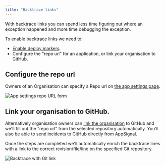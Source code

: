```yaml
---
title: "Backtrace links"
---
```


With backtrace links you can spend less time figuring out where an exception happened and more time debugging the exception.


To enable backtrace links we need to:

* [Enable deploy markers](http://localhost:4567/application/markers/deploy-markers.html).
* Configure the "repo url" for an application, or link your organisation to GitHub.

## Configure the repo url

Owners of an Organisation can specify a Repo url on [the app settings page](https://appsignal.com/redirect-to/app?to=edit).

![App settings repo URL form](/assets/images/screenshots/repo_url.png)

## Link your organisation to GitHub.

Alternatively organisation owners can [link the organisation](https://appsignal.com/redirect-to/app?to=integrations) to GitHub and we'll fill out the "repo url" from the selected repository automatically. You'll also be able to send incidents to GitHub directly from AppSignal.

Once the steps are completed we'll automatically enrich the backtrace lines with a link to the correct revision/file/line on the specified Git repository.

![Backtrace with Git link](/assets/images/screenshots/backtrace_links.png)
